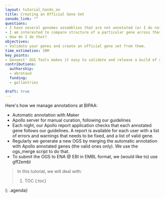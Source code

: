 ```yaml
---
layout: tutorial_hands_on
title: Creating an Official Gene Set
zenodo_link: ""
questions:
- I have several genomes assemblies that are not annotated (or I do not trust annotations)
- I am interested to compare structure of a particular gene across these genome assemblies
- How do I do that?
objectives:
- Validate your genes and create an official gene set from them.
time_estimation: 30M
key_points:
- Genoest' OGS Tools makes it easy to validate and release a build of your genome and its annotations.
contributions:
  authorship:
  - abretaud
  funding:
  - gallantries

draft: true
---
```


Here's how we manage annotations at BIPAA:

- Automatic annotation with Maker
- Apollo server for manual curation, following our guidelines
- Each night, our Apollo report application checks that each annotated gene follows our guidelines. A report is available for each user with a list of errors and warnings that needs to be fixed, and a list of valid gene.
- Regularly we generate a new OGS by merging the automatic annotation with Apollo annotated genes (the valid ones only). We use the ogs_merge script to do that.
- To submit the OGS to ENA @ EBI in EMBL format, we (would like to) use gff2embl



> <agenda-title></agenda-title>
>
> In this tutorial, we will deal with:
>
> 1. TOC
> {:toc}
>
{: .agenda}


